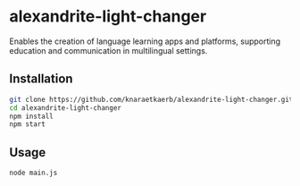 # alexandrite-light-changer

Enables the creation of language learning apps and platforms, supporting education and communication in multilingual settings.

## Installation

```bash
git clone https://github.com/knaraetkaerb/alexandrite-light-changer.git
cd alexandrite-light-changer
npm install
npm start
```

## Usage
```bash
node main.js
```
